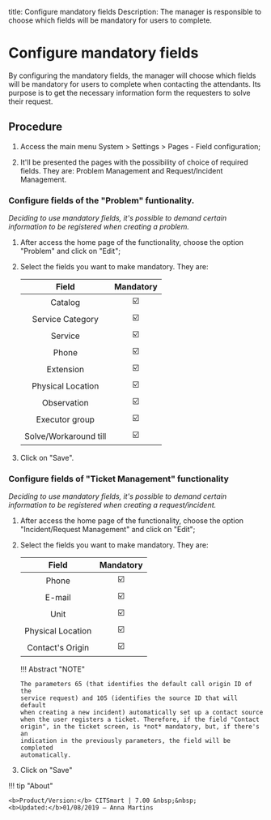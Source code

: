 title: Configure mandatory fields
Description: The manager is responsible to choose which fields will be mandatory for users to complete.
# Configure mandatory fields

By configuring the mandatory fields, the manager will choose which fields will be mandatory for users to complete when contacting the attendants. Its purpose is to get the necessary information form the requesters to solve their request.

Procedure
-------------

1.  Access the main menu System \> 
    Settings \> Pages - Field configuration;

2.  It'll be presented the pages with the possibility of choice of required fields.
    They are: Problem Management and Request/Incident Management.
    
### Configure fields of the "Problem" funtionality.

*Deciding to use mandatory fields, it's possible to demand certain information to be
registered when creating a problem.*

1.  After access the home page of the functionality, choose the option "Problem"
    and click on "Edit";

2.  Select the fields you want to make mandatory. They are:

    |     **Field**            | **Mandatory** |
    |:------------------------:|:--------------:|
    |         Catalog          |      :ballot_box_with_check:                  |
    |     Service Category     |       :ballot_box_with_check:                 |
    |          Service         |       :ballot_box_with_check:                 |
    |           Phone          |          :ballot_box_with_check:              |
    |         Extension        |        :ballot_box_with_check:                |
    |     Physical Location    |      :ballot_box_with_check:                  |
    |        Observation       |           :ballot_box_with_check:             |
    |      Executor group      |        :ballot_box_with_check:                |
    |   Solve/Workaround till  |    :ballot_box_with_check:                    |

3.  Click on "Save".

### Configure fields of "Ticket Management" functionality

*Deciding to use mandatory fields, it's possible to demand certain information to be
registered when creating a request/incident.*

1.  After access the home page of the functionality, choose the option 
    "Incident/Request Management" and click on "Edit";
    
2.  Select the fields you want to make mandatory. They are:

    | **Field**         | **Mandatory** |
    |:-----------------:|:--------------:|
    |       Phone       |       :ballot_box_with_check:                 |
    |       E-mail      |          :ballot_box_with_check:              |
    |       Unit        |           :ballot_box_with_check:             |
    | Physical Location |       :ballot_box_with_check:                 |
    |  Contact's Origin |     :ballot_box_with_check:                   |

    !!! Abstract "NOTE"
    
        The parameters 65 (that identifies the default call origin ID of the
        service request) and 105 (identifies the source ID that will default 
        when creating a new incident) automatically set up a contact source 
        when the user registers a ticket. Therefore, if the field "Contact 
        origin", in the ticket screen, is *not* mandatory, but, if there's an 
        indication in the previously parameters, the field will be completed
        automatically.  
        
3.  Click on "Save"        

!!! tip "About"

    <b>Product/Version:</b> CITSmart | 7.00 &nbsp;&nbsp;
    <b>Updated:</b>01/08/2019 – Anna Martins
